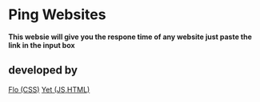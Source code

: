 # Ping Websites

**This websie will give you the respone time of any website just paste the link in the input box**

## developed by
[Flo (CSS)](https://github.com/FloOnDaCode) 
[Yet (JS,HTML)](https://github.com/Yetity)